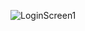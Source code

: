 ![LoginScreen1](https://user-images.githubusercontent.com/85830718/165209157-772d9401-bcea-451c-a9f8-baa877029da8.png)
